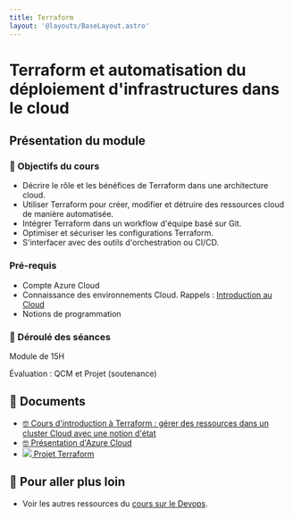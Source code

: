 ```yaml
---
title: Terraform
layout: '@layouts/BaseLayout.astro'
---
```


# Terraform et automatisation du déploiement d'infrastructures dans le cloud

## Présentation du module

### 🎯 Objectifs du cours

- Décrire le rôle et les bénéfices de Terraform dans une architecture cloud.
- Utiliser Terraform pour créer, modifier et détruire des ressources cloud de manière automatisée.
- Intégrer Terraform dans un workflow d'équipe basé sur Git.
- Optimiser et sécuriser les configurations Terraform.
- S'interfacer avec des outils d'orchestration ou CI/CD.

### Pré-requis

- Compte Azure Cloud
- Connaissance des environnements Cloud. Rappels : [Introduction au Cloud](/cours/cloud-web.pptx)
- Notions de programmation

### 📅 Déroulé des séances

Module de 15H

Évaluation : QCM et Projet (soutenance)

## 📑 Documents

- [🤓 Cours d'introduction à Terraform : gérer des ressources dans un cluster Cloud avec une notion d'état](/devops/terraform)
- [🤓 Présentation d'Azure Cloud](/web/azure-cloud)
- [![](@icons/terraform.svg) Projet Terraform](/devops/terraform-projet)

## 🚀 Pour aller plus loin

- Voir les autres ressources du [cours sur le Devops](/devops).

